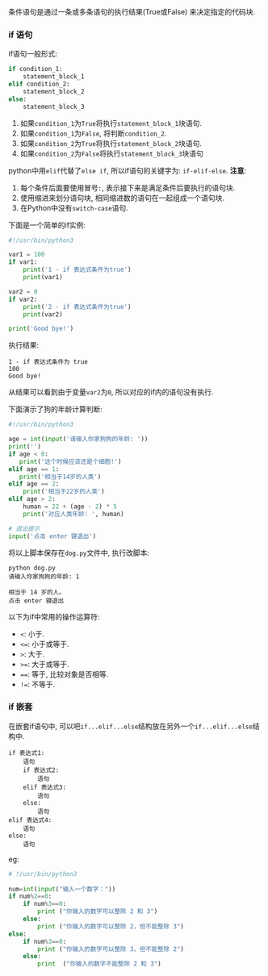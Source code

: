 条件语句是通过一条或多条语句的执行结果(True或False) 来决定指定的代码块.

### if 语句
if语句一般形式:
```python
if condition_1:
    statement_block_1
elif condition_2:
    statement_block_2
else:
    statement_block_3
```
1. 如果`condition_1`为`True`将执行`statement_block_1`块语句.
2. 如果`condition_1`为`False`, 将判断`condition_2`.
3. 如果`condition_2`为`True`将执行`statement_block_2`块语句.
4. 如果`condition_2`为`False`将执行`statement_block_3`块语句

python中用`elif`代替了`else if`, 所以if语句的关键字为: `if-elif-else`.
**注意**:
1. 每个条件后面要使用冒号`:`, 表示接下来是满足条件后要执行的语句块.
2. 使用缩进来划分语句块, 相同缩进数的语句在一起组成一个语句块.
3. 在Python中没有`switch-case`语句.

下面是一个简单的if实例:
```python
#!/usr/bin/python3

var1 = 100
if var1:
    print('1 - if 表达式条件为true')
    print(var1)

var2 = 0
if var2:
    print('2 - if 表达式条件为true')
    print(var2)

print('Good bye!')
```
执行结果:
```
1 - if 表达式条件为 true
100
Good bye!
```
从结果可以看到由于变量`var2`为`0`, 所以对应的if内的语句没有执行.

下面演示了狗的年龄计算判断:
```py
#!/usr/bin/python3

age = int(input('请输入你家狗狗的年龄: '))
print('')
if age < 0:
   print('这个时候应该还是个细胞!')
elif age == 1:
   print('相当于14岁的人类')
elif age == 2:
    print('相当于22岁的人类')
elif age > 2:
    human = 22 + (age - 2) * 5
    print('对应人类年龄: ', human)

# 退出提示
input('点击 enter 键退出')
```
将以上脚本保存在`dog.py`文件中, 执行改脚本:
```
python dog.py
请输入你家狗狗的年龄: 1

相当于 14 岁的人。
点击 enter 键退出
```

以下为if中常用的操作运算符:
- `<`: 小于.
- `<=`: 小于或等于.
- `>`: 大于.
- `>=`: 大于或等于.
- `==`: 等于, 比较对象是否相等.
- `!=`: 不等于.

### if 嵌套
在嵌套if语句中, 可以吧`if...elif...else`结构放在另外一个`if...elif...else`结构中.
```
if 表达式1:
    语句
    if 表达式2:
        语句
    elif 表达式3:
        语句
    else:
        语句
elif 表达式4:
    语句
else:
    语句
```
eg:
```py
# !/usr/bin/python3
 
num=int(input("输入一个数字："))
if num%2==0:
    if num%3==0:
        print ("你输入的数字可以整除 2 和 3")
    else:
        print ("你输入的数字可以整除 2，但不能整除 3")
else:
    if num%3==0:
        print ("你输入的数字可以整除 3，但不能整除 2")
    else:
        print  ("你输入的数字不能整除 2 和 3")
```